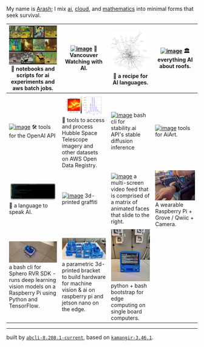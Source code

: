 My name is [Arash](http://kamangir.net/); I mix [ai](https://github.com/kamangir/roofAI), [cloud](https://github.com/kamangir/hubble), and [mathematics](https://github.com/kamangir/giza) into minimal forms that seek survival.


| [![image](https://github.com/kamangir/assets/raw/main/nbs/3x4.jpg?raw=true)](https://github.com/kamangir/notebooks-and-scripts) 📜 notebooks and scripts for ai experiments and aws batch jobs. | [![image](https://user-images.githubusercontent.com/1007567/196573547-b1c71b3b-7fac-4d2c-bba0-a87b063830da.png)](https://github.com/kamangir/Vancouver-Watching) 🌈 Vancouver Watching with AI. | [![image](https://github.com/kamangir/giza/raw/main/assets/giza.png)](https://github.com/kamangir/giza) 🔻 a recipe for AI languages. | [![image](https://github.com/kamangir/assets/blob/main/2023-10-28-16-28-36-88493-predict.gif?raw=true)](https://github.com/kamangir/roofAI) 🏛️ everything AI about roofs. |
| --- | --- | --- | --- |
| [![image](https://github.com/kamangir/openai_cli/raw/main/assets/carrot.png)](https://github.com/kamangir/openai_cli) 🛠️ tools for the OpenAI API | [![image](https://github.com/kamangir/hubble/raw/main/assets/hst/u4ge0106r_c0m.gif)](https://github.com/kamangir/hubble) 🔭 tools to access and process Hubble Space Telescope imagery and other datasets on AWS Open Data Registry. | [![image](https://github.com/kamangir/AI-ART/raw/main/blue-stability/blue_stability.gif)](https://github.com/kamangir/blue-stability) bash cli for stability.ai API's stable diffusion inference | [![image](https://github.com/kamangir/openai_cli/raw/main/assets/DALL-E.png?raw=1)](https://github.com/kamangir/aiart) tools for AiArt. |
| [![image](https://github.com/kamangir/awesome-bash-cli/raw/main/assets/marquee.png)](https://github.com/kamangir/awesome-bash-cli) 🚀 a language to speak AI. | [![image](https://user-images.githubusercontent.com/1007567/221448494-d57e08c1-625b-499e-a576-81894f112d6a.jpg)](https://github.com/kamangir/ferfereh) 3d-printed graffiti | [![image](https://kamangir-public.s3.ca-central-1.amazonaws.com/Canadians_v11.gif)](https://github.com/kamangir/Kanata) a multi-screen video feed that is comprised of a matrix of animated faces that slide to the right. | [![image](https://github.com/kamangir/blue-bracket/raw/main/images/dec82-6.jpg)](https://github.com/kamangir/dec82) A wearable Raspberry Pi + Grove / Qwiic + Camera. |
| [![image](https://github.com/kamangir/blue-rvr/raw/master/abcli/assets/marquee.jpeg)](https://github.com/kamangir/blue-rvr) a bash cli for Sphero RVR SDK - runs deep learning vision models on a Raspberry Pi using Python and TensorFlow. | [![image](https://github.com/kamangir/blue-bracket/raw/main/images/marquee.jpg)](https://github.com/kamangir/blue-bracket) a parametric 3d-printed bracket to build hardware for machine vision & ai on raspberry pi and jetson nano on the edge. | [![image](https://github.com/kamangir/blue-bracket/raw/main/images/blue3-1.jpg)](https://github.com/kamangir/blue-sbc) python + bash bootstrap for edge computing on single board computers. |  |

---
built by [`abcli-8.208.1-current`](https://github.com/kamangir/awesome-bash-cli), based on [`kamangir-3.46.1`](https://github.com/kamangir/kamangir).
